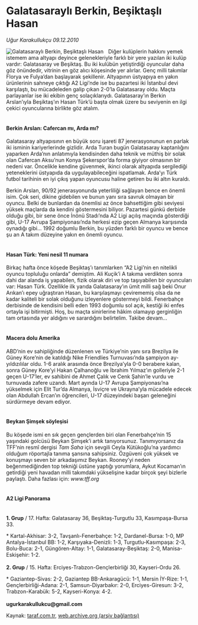 # Galatasaraylı Berkin, Beşiktaşlı Hasan

*Uğur Karakullukçu 09.12.2010*

<div class="yazi"><img align="left" alt="Galatasaraylı Berkin, Beşiktaşlı Hasan" border="0" src="http://www.taraf.com.tr/fotoraflar/makaleler/galatasarayli-berkin-besiktasli-hasan_2699_orijinal.jpg" style="border-right-width:10px; border-color:#FFFFFF"/><p>Diğer kulüplerin hakkını yemek istemem ama altyapı deyince gelenekleriyle farklı bir yere yazılan iki kulüp vardır: Galatasaray ve Beşiktaş. Bu iki kulübün yetiştirdiği oyuncular daha göz önündedir, vitrinin en göz alıcı köşesinde yer alırlar. Genç milli takımlar Florya ve Fulya’dan başlayarak şekillenir. Altyapının üstyapıya en yakın ürünlerinin sahneye çıktığı A2 Ligi’nde ise bu pazartesi iki İstanbul devi karşılaştı, bu mücadeleden galip çıkan 2-0’la Galatasaray oldu. Maçta parlayanlar ise iki ekibin genç solaçıklarıydı. Galatasaray’ın Berkin Arslan’ıyla Beşiktaş’ın Hasan Türk’ü başta olmak üzere bu seviyenin en ilgi çekici oyuncularına birlikte göz atalım.</p>
<h4><br/>Berkin Arslan: Cafercan mı, Arda mı?</h4>
<p>Galatasaray altyapısının en büyük soru işareti 87 jenerasyonunun en parlak iki isminin kariyerlerinde gizlidir. Arda Turan bugün Galatasaray kaptanlığını yaparken Arda’nın anlatımıyla kendisinden daha teknik ve müthiş bir solak olan Cafercan Aksu’nun Konya Şekerspor’da forma giyiyor olmasının bir nedeni var. Öncelikle kendine güvenmek, ikinci olarak altyapıda sergilediği yeteneklerini üstyapıda da uygulayabileceğini ispatlamak. Arda’yı Türk futbol tarihinin en iyi çıkış yapan oyuncusu haline getiren bu iki altın kuraldı.</p>
<p>Berkin Arslan, 90/92 jenerasyonunda yeterliliği sağlayan bence en önemli isim. Çok seri, dikine gidebilen ve bunun yanı sıra savruk olmayan bir oyuncu. Belki de bunlardan da önemlisi az önce bahsettiğim gibi seviyesi yüksek maçlarda da kendini göstermesini biliyor. Pazartesi günkü derbide olduğu gibi, bir sene önce İnönü Stadı’nda A2 Ligi açılış maçında gösterdiği gibi, U-17 Avrupa Şampiyonası’nda herkesi ezip geçen Almanya karşısında oynadığı gibi... 1992 doğumlu Berkin, bu yüzden farklı bir oyuncu ve bence şu an A takım düzeyine yakın en önemli oyuncu.</p>
<h4><br/>Hasan Türk: Yeni nesil 11 numara</h4>
<p>Birkaç hafta önce köşede Beşiktaş’ı tanımlarken “A2 Ligi’nin en nitelikli oyuncu topluluğu onlarda” demiştim. Ali Kuçik’i A takıma verdikten sonra dahi dar alanda iş yapabilen, fizik olarak diri ve top taşıyabilen bir oyuncuları var: Hasan Türk. Özellikle ilk yarıda Galatasaray’ın ümit milli sağ beki Onur Arıkan’ı epey uğraştıran Hasan, bu karşılaşmayı çevirememiş olsa da ne kadar kaliteli bir solak olduğunu izleyenlere göstermeyi bildi. Fenerbahçe derbisinde de kendisini belli eden 1993 doğumlu sol açık, kestiği iki enfes ortayla işi bitirmişti. Hoş, bu maçta sinirlerine hâkim olamayıp gerginliğin tam ortasında yer aldığını ve sarardığını belirtelim. Takibe devam...</p>
<h4><br/>Macera dolu Amerika</h4>
<p>ABD’nin ev sahipliğinde düzenlenen ve Türkiye’nin yanı sıra Brezilya ile Güney Kore’nin de katıldığı Nike Friendlies Turnuvası’nda şampiyon ay-yıldızılılar oldu. 1-6 aralık arasında önce Brezilya’yla 0-0 berabere kalan, sonra Güney Kore’yi Hakan Çalhanoğlu ve İbrahim Yılmaz’ın golleriyle 2-1 geçen U-17’ler, ev sahibini de Ahmet Çalık ve Cenk Şahin’le vurdu ve turnuvada zafere uzandı. Mart ayında U-17 Avrupa Şampiyonası’na yükselmek için Elit Tur’da Almanya, İsviçre ve Ukrayna’yla mücadele edecek olan Abdullah Ercan’ın öğrencileri, U-17 düzeyindeki başarı geleneğini sürdürmeye devam ediyor.</p>
<h4><br/>Beykan Şimşek söyleşisi</h4>
<p>Bu köşede ismi en sık geçen gençlerden biri olan Fenerbahçe’nin 15 yaşındaki golcüsü Beykan Şimşek’i artık tanıyorsunuz. Tanımıyorsanız da TFF’nin resmî dergisi <i>Tam Saha</i> için sevgili Ceyla Kütükoğlu’na yardımcı olduğum röportajla tanıma şansına sahipsiniz. Özgüveni çok yüksek ve konuşmayı seven bir arkadaşımız Beykan. Rooney’yi neden beğenmediğinden top tekniği üstüne yaptığı yorumlara, Aykut Kocaman’ın getirdiği yeni havadan milli takımdaki yükselişine kadar birçok şeyi bizlerle paylaştı. Daha fazlası için: <i>www.tff.org</i></p>
<h4><br/>A2 Ligi Panorama</h4>
<p><b><br/>1. Grup</b> / 17. Hafta: Galatasaray 36, Beşiktaş-Turgutlu 33, Kasımpaşa-Bursa 33.</p>
<p>* Kartal-Akhisar: 3-2, Tavşanlı-Fenerbahçe: 1-2, Dardanel-Bursa: 1-0, MP Antalya-İstanbul BB: 1-2, Karşıyaka-Denizli: 1-3, Turgutlu-Kasımpaşa: 2-3, Bolu-Buca: 2-1, Güngören-Altay: 1-1, Galatasaray-Beşiktaş: 2-0, Manisa-Eskişehir: 1-2.<br/><br/><b>2. Grup</b> / 15. Hafta: Erciyes-Trabzon-Gençlerbirliği 30, Kayseri-Ordu 26.</p>
<p>* Gaziantep-Sivas: 2-2, Gaziantep BB-Ankaragücü: 1-1, Mersin İY-Rize: 1-1, Gençlerbirliği-Adana: 2-1, Samsun-Diyarbakır: 2-0, Erciyes-Giresun: 3-2, Trabzon-Karabük: 5-2, Kayseri-Konya: 4-2.<br/><br/><b>ugurkarakullukcu@gmail.com</b></p>
</div>

Kaynak: [taraf.com.tr](http://www.taraf.com.tr:80/ugur-karakullukcu/makale-galatasarayli-berkin-besiktasli-hasan.htm), [web.archive.org (arşiv bağlantısı)](http://web.archive.org/web/20101210163804/http://www.taraf.com.tr:80/ugur-karakullukcu/makale-galatasarayli-berkin-besiktasli-hasan.htm)
